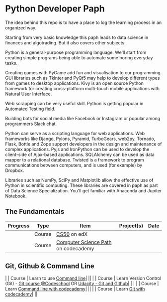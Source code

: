 # Python Developer Paph

The idea behind this repo is to have a place to log the learning process in an organized way.

Starting from very basic knowledge this paph leads to data science in finances and algotrading. But it also covers other subjects. 

Python is a general-purpose programming language. We'll start from creating simple programs being able to automate some boring everyday tasks. 

Creating games with PyGame add fun and visualisation to our programming. GUI libraries such as Tkinter and PyQt5 may help to develop different types from games to desktop applications. Kivy is an open source Python framework for creating cross-platform multi-touch mobile applications with Natural User Interface.

Web scrapping can be very useful skill. Python is getting popular in Automated Testing field.

Building bots for social media like Facebook or Instagram or popular among programmers Slack chat.

Python can serve as a scripting language for web applications.  Web frameworks like Django, Pylons, Pyramid, TurboGears, web2py, Tornado, Flask, Bottle and Zope support developers in the design and maintenance of complex applications. Pyjs and IronPython can be used to develop the client-side of Ajax-based applications. SQLAlchemy can be used as data mapper to a relational database. Twisted is a framework to program communications between computers, and is used (for example) by Dropbox.

Libraries such as NumPy, SciPy and Matplotlib allow the effective use of Python in scientific computing. These libraries are covered in paph as part of Data Science Specialization. You'll get familiar with Anaconda and Jupiter Notebook.

## The Fundamentals

| Progress | Type | Item | Project(s) | Date |
| :------: | ------ | ------ | ------------ | :-------: |
|  | Course | [CS50](https://courses.edx.org/courses/course-v1%3AHarvardX%2BCS50%2BX/)  on edX |  ||
|  | Course | [Computer Science Path](https://courses.edx.org/courses/course-v1%3AHarvardX%2BCS50%2BX/)  on codecademy |  ||

## Git, Github & Command Line
|  | Course | Learn to use [Command line](https://commandlinepoweruser.com/)|  ||
|  | Course | Learn Version Control (Git) - [Git course @Codeschool](https://try.github.io/levels/1/challenges/1) OR [Udacity - Git and Github](https://in.udacity.com/course/how-to-use-git-and-github--ud775)|   |    |
|  | Course | Learn [Command line with codecademy](https://www.codecademy.com/learn/learn-the-command-line)|  ||
|  | Course | Learn [Git with codecademy](https://www.codecademy.com/learn/learn-git)|  ||
